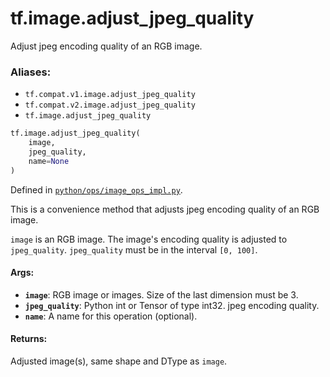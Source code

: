 <div itemscope itemtype="http://developers.google.com/ReferenceObject">
<meta itemprop="name" content="tf.image.adjust_jpeg_quality" />
<meta itemprop="path" content="Stable" />
</div>

# tf.image.adjust_jpeg_quality

Adjust jpeg encoding quality of an RGB image.

### Aliases:

* `tf.compat.v1.image.adjust_jpeg_quality`
* `tf.compat.v2.image.adjust_jpeg_quality`
* `tf.image.adjust_jpeg_quality`

``` python
tf.image.adjust_jpeg_quality(
    image,
    jpeg_quality,
    name=None
)
```



Defined in [`python/ops/image_ops_impl.py`](/code/stable/tensorflow/python/ops/image_ops_impl.py).

<!-- Placeholder for "Used in" -->

This is a convenience method that adjusts jpeg encoding quality of an
RGB image.

`image` is an RGB image.  The image's encoding quality is adjusted
to `jpeg_quality`.
`jpeg_quality` must be in the interval `[0, 100]`.

#### Args:


* <b>`image`</b>: RGB image or images. Size of the last dimension must be 3.
* <b>`jpeg_quality`</b>: Python int or Tensor of type int32.  jpeg encoding quality.
* <b>`name`</b>: A name for this operation (optional).


#### Returns:

Adjusted image(s), same shape and DType as `image`.
